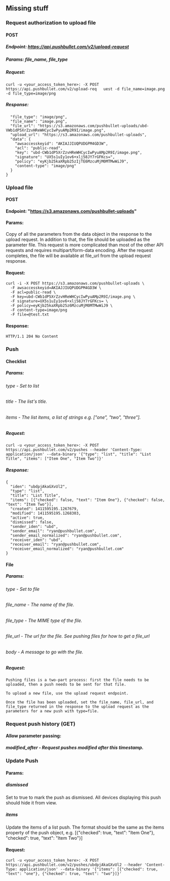 ## Missing stuff

### Request authorization to upload file

#### POST

##### Endpoint: https://api.pushbullet.com/v2/upload-request
##### Params: file_name, file_type
##### Request: 
```curl -u <your_access_token_here>: -X POST https://api.pushbullet.com/v2/upload-req   uest -d file_name=image.png -d file_type=image/png```

##### Response: 
```{
  "file_type": "image/png",
  "file_name": "image.png",
  "file_url": "https://s3.amazonaws.com/pushbullet-uploads/ubd-VWb1dP5XrZzvHReWHCycIwPyuAMp2R9I/image.png",
  "upload_url": "https://s3.amazonaws.com/pushbullet-uploads",
  "data": {
    "awsaccesskeyid": "AKIAJJIUQPUDGPM4GD3W",
    "acl": "public-read",
    "key": "ubd-CWb1dP5XrZzvHReWHCycIwPyuAMp2R9I/image.png",
    "signature": "UX5s1uIy1ov6+xlj58JY7rGFKcs=",
    "policy": "eyKjb25kaXRpb25zIjTE6MzcuMjM0MTMwWiJ9",
    "content-type": "image/png"
  }
}
```

### Upload file

#### POST
#### Endpoint: "https://s3.amazonaws.com/pushbullet-uploads"
#### Params: 
Copy of all the parameters from the data object in the response to the upload request. In addition to that, the file should be uploaded as the parameter file. This request is more complicated than most of the other API requests and requires multipart/form-data encoding.
After the request completes, the file will be available at file_url from the upload request response.
#### Request:
```
curl -i -X POST https://s3.amazonaws.com/pushbullet-uploads \
  -F awsaccesskeyid=AKIAJJIUQPUDGPM4GD3W \
  -F acl=public-read \
  -F key=ubd-CWb1dP5XrZzvHReWHCycIwPyuAMp2R9I/image.png \
  -F signature=UX5s1uIy1ov6+xlj58JY7rGFKcs= \
  -F policy=eyKjb25kaXRpb25z6MzcuMjM0MTMwWiJ9 \
  -F content-type=image/png
  -F file=@test.txt
```
#### Response:
```
HTTP/1.1 204 No Content
```

### Push

#### Checklist
##### Params:

###### type - Set to list
###### title - The list's title.
###### items - The list items, a list of strings e.g. ["one", "two", "three"].

##### Request:
```
curl -u <your_access_token_here>: -X POST https://api.pushbullet.com/v2/pushes --header 'Content-Type: application/json' --data-binary '{"type": "list", "title": "List Title", "items": ["Item One", "Item Two"]}'

```

##### Response:
```
{
  "iden": "ubdpjAkaGXvUl2",
  "type": "list",
  "title": "List Title",
  "items": [{"checked": false, "text": "Item One"}, {"checked": false, "text": "Item Two"}],
  "created": 1411595195.1267679,
  "modified": 1411595195.1268303,
  "active": true,
  "dismissed": false,
  "sender_iden": "ubd",
  "sender_email": "ryan@pushbullet.com",
  "sender_email_normalized": "ryan@pushbullet.com",
  "receiver_iden": "ubd",
  "receiver_email": "ryan@pushbullet.com",
  "receiver_email_normalized": "ryan@pushbullet.com"
}
```

#### File
##### Params:

###### type - Set to file
###### file_name - The name of the file.
###### file_type - The MIME type of the file.
###### file_url - The url for the file. See pushing files for how to get a file_url
###### body - A message to go with the file.

##### Request:
```
Pushing files is a two-part process: first the file needs to be uploaded, then a push needs to be sent for that file.

To upload a new file, use the upload request endpoint.

Once the file has been uploaded, set the file_name, file_url, and file_type returned in the response to the upload request as the parameters for a new push with type=file.
```

### Request push history (GET)

#### Allow parameter passing:

##### modified_after - Request pushes modified after this timestamp.

### Update Push

#### Params:

##### dismissed
Set to true to mark the push as dismissed. All devices displaying this push should hide it from view.

##### items 
Update the items of a list push. The format should be the same as the items property of the push object, e.g. [{"checked": true, "text": "Item One"},
"checked": true, "text": "Item Two"}]

#### Request:
```
curl -u <your_access_token_here>: -X POST https://api.pushbullet.com/v2/pushes/ubdpjAkaGXvUl2 --header 'Content-Type: application/json' --data-binary '{"items": [{"checked": true, "text": "one"}, {"checked": true, "text": "two"}]}'
